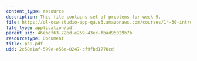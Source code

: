 ```yaml
---
content_type: resource
description: This file contains set of problems for week 9.
file: https://ol-ocw-studio-app-qa.s3.amazonaws.com/courses/14-30-introduction-to-statistical-method-in-economics-spring-2006/2c58e1af599ee56e0247cf9fbd1770cd_ps9.pdf
file_type: application/pdf
parent_uid: 46ebdf63-726d-e259-43ec-fbad95029b7b
resourcetype: Document
title: ps9.pdf
uid: 2c58e1af-599e-e56e-0247-cf9fbd1770cd
---
```


